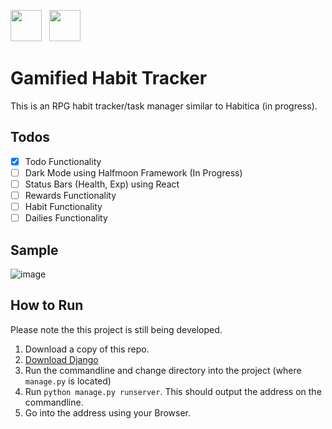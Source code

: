 ---
---
<img src="https://static.djangoproject.com/img/logos/django-logo-negative.svg" height="50px">&nbsp;&nbsp; <img src="https://www.seekpng.com/png/detail/80-803597_io-is-compatible-with-all-javascript-frameworks-and.png" height="50px">

# Gamified Habit Tracker
This is an RPG habit tracker/task manager similar to Habitica (in progress). 

## Todos
- [x] Todo Functionality
- [ ] Dark Mode using Halfmoon Framework (In Progress)
- [ ] Status Bars (Health, Exp) using React
- [ ] Rewards Functionality
- [ ] Habit Functionality
- [ ] Dailies Functionality

## Sample
![image](https://user-images.githubusercontent.com/76241888/131152026-a8c1e965-4a91-493a-8217-336fd0252e8a.png)


## How to Run
Please note the this project is still being developed.
1. Download a copy of this repo.
2. [Download Django](https://www.djangoproject.com/download/)
3. Run the commandline and change directory into the project (where `manage.py` is located)
4. Run `python manage.py runserver`. This should output the address on the commandline.
5. Go into the address using your Browser.
